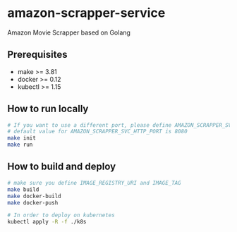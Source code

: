 # amazon-scrapper-service
Amazon Movie Scrapper based on Golang

## Prerequisites
- make >= 3.81
- docker >= 0.12
- kubectl >= 1.15

## How to run locally
``` bash
# If you want to use a different port, please define AMAZON_SCRAPPER_SVC_HTTP_PORT in the Makefile
# default value for AMAZON_SCRAPPER_SVC_HTTP_PORT is 8080
make init
make run
```



## How to build and deploy
``` bash
# make sure you define IMAGE_REGISTRY_URI and IMAGE_TAG
make build
make docker-build
make docker-push

# In order to deploy on kubernetes
kubectl apply -R -f ./k8s
```
